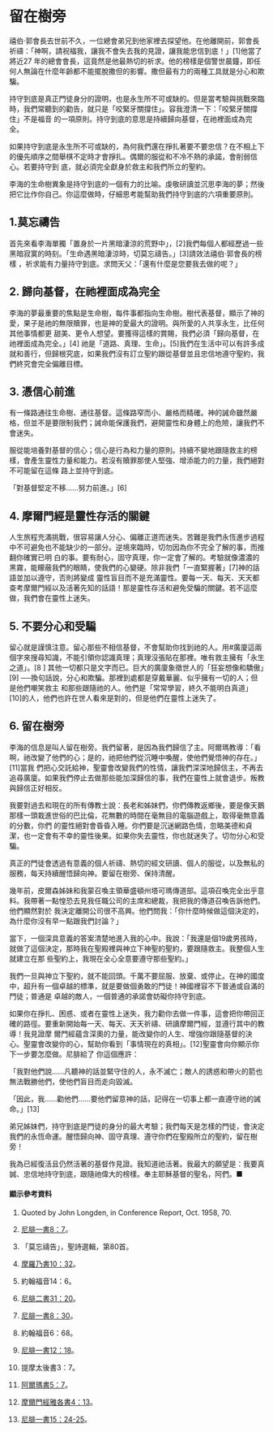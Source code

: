 # 留在樹旁

禧伯‧郭會長去世前不久，一位總會弟兄到他家裡去探望他。在他離開前，郭會長祈禱：「神啊，請祝福我，讓我不會失去我的見證，讓我能忠信到底！」[1]他當了將近27
年的總會會長，這竟然是他最熱切的祈求。他的榜樣是個警世晨鐘，即任何人無論在什麼年齡都不能擺脫撒但的影響。撒但最有力的兩種工具就是分心和欺騙。

持守到底是真正門徒身分的證明，也是永生所不可或缺的。但是當考驗與挑戰來臨時，我們常聽到的勸告，就只是「咬緊牙關撐住」。容我澄清一下：「咬緊牙關撐住」不是福音
的一項原則。持守到底的意思是持續歸向基督，在祂裡面成為完全。

如果持守到底是永生所不可或缺的，為何我們還在掙扎著要不要忠信？在不相上下的優先順序之間舉棋不定時才會掙扎。偶爾的服從和不冷不熱的承諾，會削弱信心。若要持守到
底，就必須完全獻身於救主和我們所立的聖約。

李海的生命樹異象是持守到底的一個有力的比喻。虔敬研讀並沉思李海的夢；然後把它比作你自己。你這麼做時，仔細思考能幫助我們持守到底的六項重要原則。

## 1.莫忘禱告

首先來看李海單獨「置身於一片黑暗淒涼的荒野中」，[2]我們每個人都經歷過一些黑暗寂寞的時刻。「生命遇黑暗淒涼時，切莫忘禱告。」[3]請效法禧伯‧郭會長的榜樣
，祈求能有力量持守到底。求問天父：「還有什麼是您要我去做的呢？」

## 2\. 歸向基督，在祂裡面成為完全

李海的夢最重要的焦點是生命樹，每件事都指向生命樹。樹代表基督，顯示了神的愛，果子是祂的無限贖罪，也是神的愛最大的證明。與所愛的人共享永生，比任何其他事情都更
甜美、更令人想望。要獲得這樣的賞賜，我們必須「歸向基督，在祂裡面成為完全。」[4]
祂是「道路、真理、生命」。[5]我們在生活中可以有許多成就和善行，但歸根究底，如果我們沒有訂立聖約跟從基督並且忠信地遵守聖約，我們終究會完全偏離目標。

## 3\. 憑信心前進

有一條路通往生命樹、通往基督。這條路窄而小、嚴格而精確。神的誡命雖然嚴格，但並不是要限制我們；誡命能保護我們，避開靈性和身體上的危險，讓我們不會迷失。

服從能培養對基督的信心；信心是行為和力量的原則。持續不變地跟隨救主的榜樣，會產生靈性力量和能力。若沒有贖罪那使人堅強、增添能力的力量，我們絕對不可能留在這條
路上並持守到底。

「對基督堅定不移......努力前進。」[6]

## 4\. 摩爾門經是靈性存活的關鍵

人生旅程充滿挑戰，很容易讓人分心、偏離正道而迷失。苦難是我們永恆進步過程中不可避免也不能缺少的一部分。逆境來臨時，切勿因為你不完全了解的事，而推翻你確實已明
白的事。要有耐心，固守真理，你一定會了解的。考驗就像濃濃的黑霧，能矇蔽我們的眼睛，使我們的心變硬。除非我們「一直緊握著」[7]神的話語並加以遵守，否則將變成
靈性盲目而不是充滿靈性。要每一天、每天、天天都查考摩爾門經以及活著先知的話語！那是靈性存活和避免受騙的關鍵。若不這麼做，我們會在靈性上迷失。

## 5\. 不要分心和受騙

留心就是謹慎注意。留心那些不相信基督，不會幫助你找到祂的人。用#廣廈這兩個字來搜尋知識，不能引領你認識真理；真理沒張貼在那裡。唯有救主擁有「永生之道」。[8
] 其他一切都只是文字而已。巨大的廣廈象徵世人的「狂妄想像和驕傲」[9] ──換句話說，分心和欺騙。那裡到處都是穿戴華麗、似乎擁有一切的人；但是他們嘲笑救主
和那些跟隨祂的人。他們是「常常學習，終久不能明白真道」[10]的人，他們也許在世人看來是對的，但是他們在靈性上迷失了。

## 6\. 留在樹旁

李海的信息是叫人留在樹旁。我們留著，是因為我們歸信了主。阿爾瑪教導：「看啊，祂改變了他們的心；是的，祂把他們從沉睡中喚醒，使他們覺悟神的存在。」[11]當我
們把心交託給神，聖靈會改變我們的性情，讓我們深深地歸信主，不再去追尋廣廈。如果我們停止去做那些能加深歸信的事，我們在靈性上就會退步。叛教與歸信正好相反。

我要對過去和現在的所有傳教士說：長老和姊妹們，你們傳教返鄉後，要是像天鵝那樣一頭栽進世俗的巴比倫，花無數的時間在毫無目的電腦遊戲上，取得毫無意義的分數，你們
的靈性絕對會昏昏入睡。你們要是沉迷網路色情，忽略美德和貞潔，也一定會有不幸的靈性後果。如果你失去靈性，你也就迷失了。切勿分心和受騙。

真正的門徒會透過有意義的個人祈禱、熱切的經文研讀、個人的服從，以及無私的服務，每天持續醒悟歸向神。要留在樹旁、保持清醒。

幾年前，皮爾森姊妹和我蒙召喚主領華盛頓州塔可瑪傳道部。這項召喚完全出乎意料。我帶著一點惶恐去見我任職公司的主席和總裁，我把我的傳道召喚告訴他們。他們顯然對於
我決定離開公司很不高興。他們問我：「你什麼時候做這個決定的，為什麼你沒有早一點跟我們討論？」

當下，一個深具意義的答案清楚地進入我的心中。我說：「我還是個19歲男孩時，就做了這個決定，那時我在聖殿裡與神立下神聖的聖約，要跟隨救主。我整個人生就建立在那
些聖約上，我現在全心全意要遵守那些聖約。」

我們一旦與神立下聖約，就不能回頭。千萬不要屈服、放棄、或停止。在神的國度中，超升有一個卓越的標準，就是要做個勇敢的門徒！神國裡容不下普通或自滿的門徒；普通是
卓越的敵人，一個普通的承諾會妨礙你持守到底。

如果你在掙扎、困惑、或者在靈性上迷失，我力勸你去做一件事，這會把你帶回正確的路徑。要重新開始每一天、每天、天天祈禱、研讀摩爾門經，並遵行其中的教導！我見證摩
爾門經蘊含深奧的力量，能改變你的人生、增強你跟隨基督的決心。聖靈會改變你的心，幫助你看到「事情現在的真相」。[12]聖靈會向你顯示你下一步要怎麼做。尼腓給了
你這個應許：

「我對他們說......凡聽神的話並緊守住的人，永不滅亡；敵人的誘惑和帶火的箭也無法戰勝他們，使他們盲目而走向毀滅。

「因此，我......勸他們......要他們留意神的話，記得在一切事上都一直遵守祂的誡命。」[13]

弟兄姊妹們，持守到底是門徒的身分的最大考驗；我們每天是怎樣的門徒，會決定我們的永恆命運。醒悟歸向神、固守真理、遵守你們在聖殿所立的聖約，留在樹旁！

我為已經復活且仍然活著的基督作見證。我知道祂活著。我最大的願望是：我要真誠、忠信地持守到底，跟隨祂偉大的榜樣。奉主耶穌基督的聖名，阿們。■

#### 顯示參考資料

  1.  Quoted by John Longden, in Conference Report, Oct. 1958, 70.

  2.  [尼腓一書8：7](https://www.lds.org/scriptures/bofm/1-ne/8.7?lang=cmn#6)。

  3.  「莫忘禱告」，聖詩選輯，第80首。

  4.  [摩羅乃書10：32](https://www.lds.org/scriptures/bofm/moro/10.32?lang=cmn#31)。

  5.  約翰福音14：6。

  6.  [尼腓二書31：20](https://www.lds.org/scriptures/bofm/2-ne/31.20?lang=cmn#19)。

  7.  [尼腓一書8：30](https://www.lds.org/scriptures/bofm/1-ne/8.30?lang=cmn#29)。

  8.  約翰福音6：68。

  9.  [尼腓一書12：18](https://www.lds.org/scriptures/bofm/1-ne/12.18?lang=cmn#17)。

  10.  提摩太後書3：7。

  11.  [阿爾瑪書5：7](https://www.lds.org/scriptures/bofm/alma/5.7?lang=cmn#6)。

  12.  [摩爾門經雅各書4：13](https://www.lds.org/scriptures/bofm/jacob/4.13?lang=cmn#12)。

  13.  [尼腓一書15：24-25](https://www.lds.org/scriptures/bofm/1-ne/15.24-25?lang=cmn#23)。

